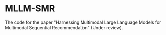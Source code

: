 # MLLM-SMR

The code for the paper "Harnessing Multimodal Large Language Models for Multimodal Sequential Recommendation" (Under review).

